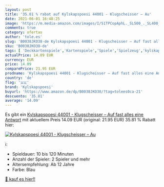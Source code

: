 ```yaml
---
layout: post
title: '35.81 % rabat auf Kylskapspoesi 44001 - Klugscheisser – Au'
date: 2021-06-01 16:48:25
image: 'https://m.media-amazon.com/images/I/51TPCopAphL._SL500_._SL400_.jpg'
comments: true
category: ofertas
author: 'tole.es'
slug: 'B0038JKO38-de Kylskapspoesi 44001 - Klugscheisser – Auf fast alles eine...'
sku: 'B0038JKO38-de'
tags: [ 'Deckkartenspiele','Kartenspiele','Spiele','Spielzeug','kylskapspoesi', ]
actualPrice: 14.09 EUR
currency: EUR
price: 14.09
comparePrice: 21.95 EUR
prodname: 'Kylskapspoesi 44001 - Klugscheisser – Auf fast alles eine Antwort'
country: 'de'
flag: '🇩🇪'
brand: 'Kylskapspoesi'
buyurl: 'https://www.amazon.de/dp/B0038JKO38/?tag=tolees0ca-21'
descuento: '35.81'
average: '14.09'
---
```


Es gibt ein [Kylskapspoesi 44001 - Klugscheisser – Auf fast alles eine Antwort](https://www.amazon.de/dp/B0038JKO38/?tag=tolees0ca-21) mit aktuellem Preis 14.09 EUR (original: 21.95 EUR) 35.81 % Rabatt hier:

[![Kylskapspoesi 44001 - Klugscheisser – Au](https://m.media-amazon.com/images/I/51TPCopAphL._SL500_._SL400_.jpg)](https://www.amazon.de/dp/B0038JKO38/?tag=tolees0ca-21)

ℹ️:

- Spieldauer: 10 bis 120 Minuten
- Anzahl der Spieler: 2 Spieler und mehr
- Altersempfehlung: Ab 12 Jahre
- Farbe: Blau

[🛒 kauf es hier!!](https://www.amazon.de/dp/B0038JKO38/?tag=tolees0ca-21)
